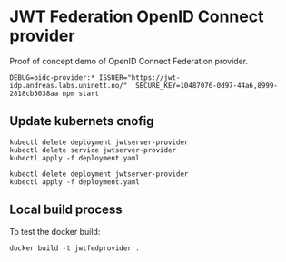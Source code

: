 # JWT Federation OpenID Connect provider


Proof of concept demo of OpenID Connect Federation provider.


```
DEBUG=oidc-provider:* ISSUER="https://jwt-idp.andreas.labs.uninett.no/"  SECURE_KEY=10487076-0d97-44a6,8999-2818cb5038aa npm start
```



## Update kubernets cnofig

```
kubectl delete deployment jwtserver-provider
kubectl delete service jwtserver-provider
kubectl apply -f deployment.yaml
```

```
kubectl delete deployment jwtserver-provider
kubectl apply -f deployment.yaml
```

## Local build process

To test the docker build:

```
docker build -t jwtfedprovider .
```
